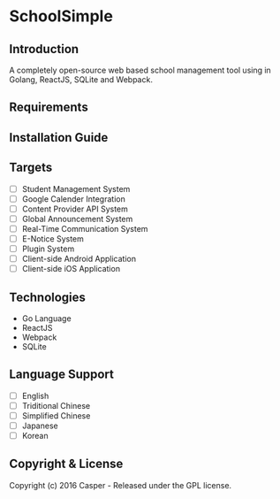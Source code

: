 SchoolSimple
============

## Introduction
A completely open-source web based school management tool using in Golang, ReactJS, SQLite and Webpack.

## Requirements

## Installation Guide

## Targets
 * [ ] Student Management System
 * [ ] Google Calender Integration
 * [ ] Content Provider API System
 * [ ] Global Announcement System
 * [ ] Real-Time Communication System
 * [ ] E-Notice System
 * [ ] Plugin System
 * [ ] Client-side Android Application
 * [ ] Client-side iOS Application

## Technologies
 * Go Language
 * ReactJS
 * Webpack
 * SQLite

## Language Support
 * [ ] English
 * [ ] Triditional Chinese
 * [ ] Simplified Chinese
 * [ ] Japanese
 * [ ] Korean

## Copyright & License
Copyright (c) 2016 Casper - Released under the GPL license.
